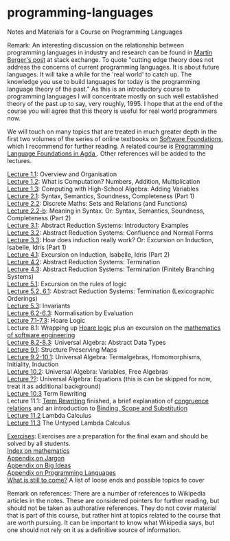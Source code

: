 # programming-languages
Notes and Materials for a Course on Programming Languages

Remark: An interesting discussion on the relationship between programming languages in industry and research can be found in [Martin Berger's post](https://cstheory.stackexchange.com/questions/24884/use-of-process-calculi-and-pl-theory-for-modern-programming-language-development) at stack exchange. To quote "cutting edge theory does not address the concerns of current programming languages. It is about future languages. It will take a while for the 'real world' to catch up. The knowledge you use to build languages for today is the programming language theory of the past." As this is an introductory course to programming languages I will concentrate mostly on such well established theory of the past up to say, very roughly, 1995. I hope that at the end of the course you will agree that this theory is useful for real world programmers now.

We will touch on many topics that are treated in much greater depth in the first two volumes of the series of online textbooks on [Software Foundations](https://softwarefoundations.cis.upenn.edu/current/index.html), which I recommend for further reading. A related course is [Programming Language Foundations in Agda
](https://plfa.github.io/Preface/). Other references will be added to the lectures. 

[Lecture 1.1](https://github.com/alexhkurz/programming-languages/blob/master/lecture-1.1.md): Overview and Organisation  
[Lecture 1.2](https://github.com/alexhkurz/programming-languages/blob/master/lecture-1.2.md): What is Computation? Numbers, Addition, Multiplication  
[Lecture 1.3](https://github.com/alexhkurz/programming-languages/blob/master/lecture-1.3.md): Computing with High-School Algebra: Adding Variables  
[Lecture 2.1](https://hackmd.io/hILQksyiTUW4mXxxOSF7eQ): Syntax, Semantics, Soundness, Completeness (Part 1)     
[Lecture 2.2](https://hackmd.io/s/B1gOX4lO7): Discrete Maths: Sets and Relations (and Functions)  
[Lecture 2.2-b](https://hackmd.io/s/SyIA3Lx_Q): Meaning in Syntax. Or: Syntax, Semantics, Soundness, Completeness (Part 2)  
[Lecture 3.1](https://hackmd.io/s/rkk0tgxu7): Abstract Reduction Systems: Introductory Examples  
[Lecture 3.2](https://hackmd.io/s/B1DPNGEdm): Abstract Reduction Systems: Confluence and Normal Forms  
[Lecture 3.3](https://hackmd.io/s/H1panO_um): How does induction really work? Or: Excursion on Induction, Isabelle, Idris (Part 1)  
[Lecture 4.1](https://hackmd.io/s/HyV1IYYd7): Excursion on Induction, Isabelle, Idris (Part 2)  
[Lecture 4.2](https://hackmd.io/s/BkXUkyw_Q): Abstract Reduction Systems: Termination  
[Lecture 4.3](https://hackmd.io/s/S1KcSWeYQ): Abstract Reduction Systems: Termination (Finitely Branching Systems)    
[Lecture 5.1](https://hackmd.io/s/Hyxy7veIKX): Excursion on the rules of logic  
[Lecture 5.2, 6.1](https://hackmd.io/s/HyddlMKtX):  Abstract Reduction Systems: Termination (Lexicographic Orderings)  
[Lecture 5.3](https://hackmd.io/s/rysQwJ2KX):  Invariants    
[Lecture 6.2-6.3](https://hackmd.io/s/rkqjXBW9X): Normalisation by Evaluation   
[Lecture 7.1-7.3](https://hackmd.io/s/H1STFZVq7): Hoare Logic  
Lecture 8.1: Wrapping up [Hoare logic](https://hackmd.io/s/H1STFZVq7) plus an excursion on the [mathematics of software engineering](https://hackmd.io/s/rJNFdNzo7)  
[Lecture 8.2-8.3](https://hackmd.io/s/Hk7_Dfyj7): Universal Algebra: Abstract Data Types  
[Lecture 9.1](https://hackmd.io/s/HkYir7AiQ): Structure Preserving Maps  
[Lecture 9.2-10.1](https://hackmd.io/s/Bymo_vCj7): Universal Algebra: Termalgebras, Homomorphisms, Initiality, Induction   
[Lecture 10.2](https://hackmd.io/s/By3OtPAsQ): Universal Algebra: Variables, Free Algebras  
[Lecture ??](https://hackmd.io/s/HyMesfK3Q): Universal Algebra: Equations (this is can be skipped for now, treat it as additional background)  
[Lecture 10.3](https://hackmd.io/s/BJLCzAKnQ) Term Rewriting   
Lecture 11.1: [Term Rewriting](https://hackmd.io/s/BJLCzAKnQ) finished, a brief explanation of  [congruence relations](https://hackmd.io/s/HyMesfK3Q#Congruence-relations) and an introduction to  [Binding, Scope and Substitution](https://hackmd.io/s/SkQzDC6n7)  
[Lecture 11.2](https://hackmd.io/s/S1PpQSCn7) Lambda Calculus     
[Lecture 11.3](https://hackmd.io/s/r1kDshkaX) The Untyped Lambda Calculus     



[Exercises](https://hackmd.io/s/HJQNfRbtX): Exercises are a preparation for the final exam and should be solved by all students.  
[Index on mathematics](https://github.com/alexhkurz/programming-languages/blob/master/index-of-maths.md)   
[Appendix on Jargon](https://github.com/alexhkurz/programming-languages/blob/master/appendix-jargon.md)   
[Appendix on Big Ideas](https://github.com/alexhkurz/programming-languages/blob/master/big-ideas.md)   
[Appendix on Programming Languages](https://github.com/alexhkurz/programming-languages/blob/master/appendix-programming-languages.md)  
[What is still to come?](https://github.com/alexhkurz/programming-languages/blob/master/mixed-notes.md) A list of loose ends and possible topics to cover

Remark on references: There are a number of references to Wikipedia articles in the notes. These are considered pointers for further reading, but should not be taken as authorative references. They do not cover material that is part of this course, but rather hint at topics related to the course that are worth pursuing.  It can be important to know what Wikipedia says, but one should not rely on it as a definitive source of information.
